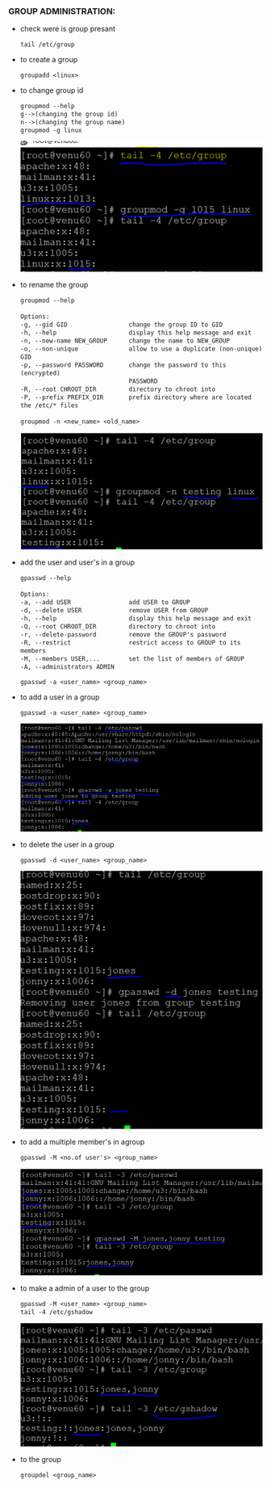 ### GROUP ADMINISTRATION:

* check were is group presant
  ```
  tail /etc/group
  ```
* to create a group
  ```
  groupadd <linux>
  ```  
* to change group id 
  ```
  groupmod --help
  g-->(changing the group id)
  n-->(changing the group name)
  groupmod -g linux 
  ```  
  ![preview](images/grp0.PNG)

* to rename the group
  ```
  groupmod --help

  Options:
  -g, --gid GID                 change the group ID to GID
  -h, --help                    display this help message and exit
  -n, --new-name NEW_GROUP      change the name to NEW_GROUP
  -o, --non-unique              allow to use a duplicate (non-unique) GID
  -p, --password PASSWORD       change the password to this (encrypted)
                                PASSWORD
  -R, --root CHROOT_DIR         directory to chroot into
  -P, --prefix PREFIX_DIR       prefix directory where are located the /etc/* files

  groupmod -n <new_name> <old_name>
  ```  
  ![preview](images/grp1.PNG)

* add the user and user's in a group 
  ```
  gpasswd --help

  Options:
  -a, --add USER                add USER to GROUP
  -d, --delete USER             remove USER from GROUP
  -h, --help                    display this help message and exit
  -Q, --root CHROOT_DIR         directory to chroot into
  -r, --delete-password         remove the GROUP's password
  -R, --restrict                restrict access to GROUP to its members
  -M, --members USER,...        set the list of members of GROUP
  -A, --administrators ADMIN
  ``` 
  ```
  gpasswd -a <user_name> <group_name>
  ```
* to add a user in a group
  ```
  gpasswd -a <user_name> <group_name>
  ```
  ![preview](images/grp2.PNG)

* to delete the user in a group
  ```
  gpasswd -d <user_name> <group_name>
  ```
  ![preview](images/grp3.PNG)

* to add a multiple member's in agroup
  ```
  gpasswd -M <no.of user's> <group_name>
  ```  
  ![preview](images/grp4.PNG)

* to make a admin of a user to the group
  ```
  gpasswd -M <user_name> <group_name>
  tail -4 /etc/gshadow
  ```  
  ![preview](images/grp5.PNG)

* to the group 
  ```
  groupdel <group_name>
  ```  
